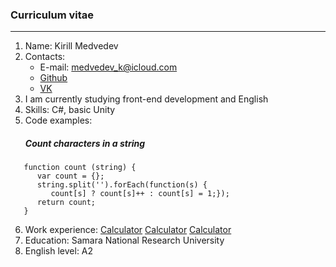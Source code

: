 ### Curriculum vitae ###
***
1. Name: Kirill Medvedev
2. Contacts:
    * E-mail: medvedev_k@icloud.com
    * [Github](https://github.com/MedvedevKirill)
    * [VK](https://vk.com/vattghern77)
3. I am currently studying front-end development and English
4. Skills: C#, basic Unity
5. Code examples:
   ##### Count characters in a string ##### 
```
   function count (string) {  
      var count = {};
      string.split('').forEach(function(s) {
         count[s] ? count[s]++ : count[s] = 1;});
      return count;
   }
```
6. Work experience: 
   [Calculator](https://rolling-scopes-school.github.io/medvedevkirill-JS2020Q3/calculator/)
   [Calculator](https://rolling-scopes-school.github.io/medvedevkirill-JSFE2021Q1/virtual-piano/)
   [Calculator](https://rolling-scopes-school.github.io/medvedevkirill-JSFE2021Q1/wildlife/)
7. Education: Samara National Research University
8. English level: A2
